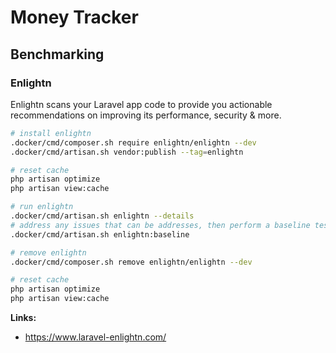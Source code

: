 # Money Tracker
## Benchmarking

### Enlightn
Enlightn scans your Laravel app code to provide you actionable recommendations on improving its performance, security & more.
```bash
# install enlightn
.docker/cmd/composer.sh require enlightn/enlightn --dev
.docker/cmd/artisan.sh vendor:publish --tag=enlightn

# reset cache
php artisan optimize
php artisan view:cache

# run enlightn
.docker/cmd/artisan.sh enlightn --details
# address any issues that can be addresses, then perform a baseline test
.docker/cmd/artisan.sh enlightn:baseline

# remove enlightn
.docker/cmd/composer.sh remove enlightn/enlightn --dev

# reset cache
php artisan optimize
php artisan view:cache
```

**Links:**
- https://www.laravel-enlightn.com/